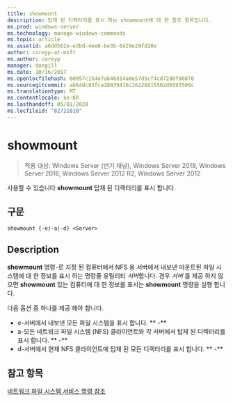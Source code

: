 ```yaml
---
title: showmount
description: 탑재 된 디렉터리를 표시 하는 showmount에 대 한 참조 항목입니다.
ms.prod: windows-server
ms.technology: manage-windows-commands
ms.topic: article
ms.assetid: a6dd562e-e3bd-4ee6-be3b-6d29e29fd20e
author: coreyp-at-msft
ms.author: coreyp
manager: dongill
ms.date: 10/16/2017
ms.openlocfilehash: 60057c154e7a646d14a0e57d5cf4cd72d0f90876
ms.sourcegitcommit: ab64dc83fca28039416c26226815502d0193500c
ms.translationtype: MT
ms.contentlocale: ko-KR
ms.lasthandoff: 05/01/2020
ms.locfileid: "82721810"
---
```

# <a name="showmount"></a>showmount

> 적용 대상: Windows Server (반기 채널), Windows Server 2019, Windows Server 2016, Windows Server 2012 R2, Windows Server 2012

사용할 수 있습니다 **showmount** 탑재 된 디렉터리를 표시 합니다.  
  
## <a name="syntax"></a>구문  
```
showmount {-e|-a|-d} <Server>  
```

## <a name="description"></a>Description  
**showmount** 명령\-로 지정 된 컴퓨터에서 NFS 용 서버에서 내보낸 마운트된 파일 시스템에 대 한 정보를 표시 하는 명령줄 유틸리티 *서버*합니다. 경우 *서버* 를 제공 하지 않으면 **showmount** 있는 컴퓨터에 대 한 정보를 표시는 **showmount** 명령을 실행 합니다.  
  
다음 옵션 중 하나를 제공 해야 합니다.  
  
- e-서버에서 내보낸 모든 파일 시스템을 표시 합니다. ** \-**  
- a-모든 네트워크 파일 시스템 \(NFS\) 클라이언트와 각 서버에서 탑재 된 디렉터리를 표시 합니다. ** \-**  
- d-서버에서 현재 NFS 클라이언트에 탑재 된 모든 디렉터리를 표시 합니다. ** \-**  
  
## <a name="see-also"></a>참고 항목  
[네트워크 파일 시스템 서비스 명령 참조](services-for-network-file-system-command-reference.md)  
